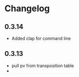 # Changelog

## 0.3.14
- Added clap for command line

## 0.3.13
- pull pv from transposition table
- 

